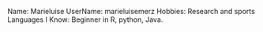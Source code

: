 Name: Marieluise
UserName: marieluisemerz
Hobbies: Research and sports
Languages I Know: Beginner in R, python, Java.